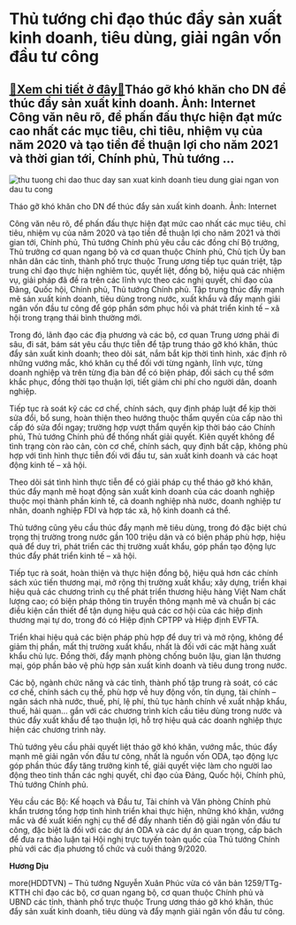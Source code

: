 Thủ tướng chỉ đạo thúc đẩy sản xuất kinh doanh, tiêu dùng, giải ngân vốn đầu tư công
====================================================================================

[:gift:Xem chi tiết ở đây:gift:](https://hddtvn.com/thu-tuong-chi-dao-thuc-day-san-xuat-kinh-doanh-tieu-dung-giai-ngan-von-dau-tu-cong/)Tháo gỡ khó khăn cho DN để thúc đẩy sản xuất kinh doanh. Ảnh: Internet Công văn nêu rõ, để phấn đấu thực hiện đạt mức cao nhất các mục tiêu, chỉ tiêu, nhiệm vụ của năm 2020 và tạo tiền đề thuận lợi cho năm 2021 và thời gian tới, Chính phủ, Thủ tướng …
-----------------------------------------------------------------------------------------------------------------------------------------------------------------------------------------------------------------------------------------------------------





![thu tuong chi dao thuc day san xuat kinh doanh tieu dung giai ngan von dau tu cong](https://haiquanonline.com.vn/stores/news_dataimages/diulth/092020/17/11/in_article/5254_daukhi2_jpg_GRSI.jpg?rt=20200917124821 "Thủ tướng chỉ đạo thúc đẩy sản xuất kinh doanh, tiêu dùng, giải ngân vốn đầu tư công")


Tháo gỡ khó khăn cho DN để thúc đẩy sản xuất kinh doanh. Ảnh: Internet



Công văn nêu rõ, để phấn đấu thực hiện đạt mức cao nhất các mục tiêu, chỉ tiêu, nhiệm vụ của năm 2020 và tạo tiền đề thuận lợi cho năm 2021 và thời gian tới, Chính phủ, Thủ tướng Chính phủ yêu cầu các đồng chí Bộ trưởng, Thủ trưởng cơ quan ngang bộ và cơ quan thuộc Chính phủ, Chủ tịch Ủy ban nhân dân các tỉnh, thành phố trực thuộc Trung ương tiếp tục quán triệt, tập trung chỉ đạo thực hiện nghiêm túc, quyết liệt, đồng bộ, hiệu quả các nhiệm vụ, giải pháp đã đề ra trên các lĩnh vực theo các nghị quyết, chỉ đạo của Đảng, Quốc hội, Chính phủ, Thủ tướng Chính phủ. Tập trung thúc đẩy mạnh mẽ sản xuất kinh doanh, tiêu dùng trong nước, xuất khẩu và đẩy mạnh giải ngân vốn đầu tư công để góp phần sớm phục hồi và phát triển kinh tế – xã hội trong trạng thái bình thường mới.


Trong đó, lãnh đạo các địa phương và các bộ, cơ quan Trung ương phải đi sâu, đi sát, bám sát yêu cầu thực tiễn để tập trung tháo gỡ khó khăn, thúc đẩy sản xuất kinh doanh; theo dõi sát, nắm bắt kịp thời tình hình, xác định rõ những vướng mắc, khó khăn cụ thể đối với từng ngành, lĩnh vực, từng doanh nghiệp và trên từng địa bàn để có biện pháp, đối sách cụ thể sớm khắc phục, đồng thời tạo thuận lợi, tiết giảm chi phí cho người dân, doanh nghiệp.


Tiếp tục rà soát kỹ các cơ chế, chính sách, quy định pháp luật để kịp thời sửa đổi, bổ sung, hoàn thiện theo hướng thuộc thẩm quyền của cấp nào thì cấp đó sửa đổi ngay; trường hợp vượt thẩm quyền kịp thời báo cáo Chính phủ, Thủ tướng Chính phủ để thống nhất giải quyết. Kiên quyết không để tình trạng còn rào cản, còn cơ chế, chính sách, quy định bất cập, không phù hợp với tình hình thực tiễn đối với đầu tư, sản xuất kinh doanh và các hoạt động kinh tế – xã hội.


Theo dõi sát tình hình thực tiễn để có giải pháp cụ thể tháo gỡ khó khăn, thúc đẩy mạnh mẽ hoạt động sản xuất kinh doanh của các doanh nghiệp thuộc mọi thành phần kinh tế, cả doanh nghiệp nhà nước, doanh nghiệp tư nhân, doanh nghiệp FDI và hợp tác xã, hộ kinh doanh cá thể.


Thủ tướng cũng yêu cầu thúc đẩy mạnh mẽ tiêu dùng, trong đó đặc biệt chú trọng thị trường trong nước gần 100 triệu dân và có biện pháp phù hợp, hiệu quả để duy trì, phát triển các thị trường xuất khẩu, góp phần tạo động lực thúc đẩy phát triển kinh tế – xã hội.


Tiếp tục rà soát, hoàn thiện và thực hiện đồng bộ, hiệu quả hơn các chính sách xúc tiến thương mại, mở rộng thị trường xuất khẩu; xây dựng, triển khai hiệu quả các chương trình cụ thể phát triển thương hiệu hàng Việt Nam chất lượng cao; có biện pháp thông tin truyền thông mạnh mẽ và chuẩn bị các điều kiện cần thiết để tận dụng hiệu quả các cơ hội của các hiệp định thương mại tự do, trong đó có Hiệp định CPTPP và Hiệp định EVFTA.


Triển khai hiệu quả các biện pháp phù hợp để duy trì và mở rộng, không để giảm thị phần, mất thị trường xuất khẩu, nhất là đối với các mặt hàng xuất khẩu chủ lực. Đồng thời, đẩy mạnh phòng chống buôn lậu, gian lận thương mại, góp phần bảo vệ phù hợp sản xuất kinh doanh và tiêu dung trong nước.


Các bộ, ngành chức năng và các tỉnh, thành phố tập trung rà soát, có các cơ chế, chính sách cụ thể, phù hợp về huy động vốn, tín dụng, tài chính – ngân sách nhà nước, thuế, phí, lệ phí, thủ tục hành chính về xuất nhập khẩu, thuế, hải quan… gắn với các chương trình kích cầu tiêu dùng trong nước và thúc đẩy xuất khẩu để tạo thuận lợi, hỗ trợ hiệu quả các doanh nghiệp thực hiện các chương trình này.


Thủ tướng yêu cầu phải quyết liệt tháo gỡ khó khăn, vướng mắc, thúc đẩy mạnh mẽ giải ngân vốn đầu tư công, nhất là nguồn vốn ODA, tạo động lực góp phần thúc đẩy tăng trưởng kinh tế, giải quyết việc làm cho người lao động theo tinh thần các nghị quyết, chỉ đạo của Đảng, Quốc hội, Chính phủ, Thủ tướng Chính phủ.


Yêu cầu các Bộ: Kế hoạch và Đầu tư, Tài chính và Văn phòng Chính phủ khẩn trương tổng hợp tình hình triển khai thực hiện, những khó khăn, vướng mắc và đề xuất kiến nghị cụ thể để đẩy nhanh tiến độ giải ngân vốn đầu tư công, đặc biệt là đối với các dự án ODA và các dự án quan trọng, cấp bách để đưa ra thảo luận tại Hội nghị trực tuyến toàn quốc của Thủ tướng Chính phủ với các địa phương tổ chức và cuối tháng 9/2020.




**Hương Dịu**



more(HDDTVN) – Thủ tướng Nguyễn Xuân Phúc vừa có văn bản 1259/TTg-KTTH chỉ đạo các bộ, cơ quan ngang bộ, cơ quan thuộc Chính phủ và UBND các tỉnh, thành phố trực thuộc Trung ương tháo gỡ khó khăn, thúc đẩy sản xuất kinh doanh, tiêu dùng và đẩy mạnh giải ngân vốn đầu tư công.

